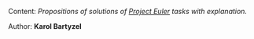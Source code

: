Content: *Propositions of solutions of [Project Euler][project_euler_url] tasks with explanation.*

Author: **Karol Bartyzel**

[project_euler_url]: https://projecteuler.net/
